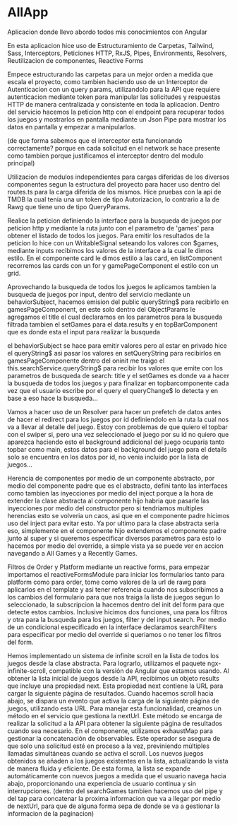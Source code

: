 # AllApp

Aplicacion donde llevo abordo todos mis conocimientos con Angular

En esta aplicacion hice uso de Estructuramiento de Carpetas, Tailwind, Sass, Interceptors, Peticiones HTTP, RxJS, Pipes, Environments, Resolvers, Reutilizacion de componentes, Reactive Forms

Empece estructurando las carpetas para un mejor orden a medida que escala el proyecto, como tambien haciendo uso de un Interceptor de Autenticacion con un query params, utilizandolo para la API que requiere autenticacion mediante token para manipular las solicitudes y respuestas HTTP de manera centralizada y consistente en toda la aplicacion.
Dentro del servicio hacemos la peticion http con el endpoint para recuperar todos los juegos y mostrarlos en pantalla mediante un Json Pipe para mostrar los datos en pantalla y empezar a manipularlos.

(de que forma sabemos que el interceptor esta funcionando correctamente? porque en cada solicitud en el network se hace presente como tambien porque justificamos el interceptor dentro del modulo principal)

Utilizacion de modulos independientes para cargas diferidas de los diversos componentes segun la estructura del proyecto para hacer uso dentro del routes.ts para la carga diferida de los mismos.
Hice pruebas con la api de TMDB la cual tenia una un token de tipo Autorizacion, lo contrario a la de Rawg que tiene uno de tipo QueryParams.

Realice la peticion definiendo la interface para la busqueda de juegos por peticion http y mediante la ruta junto con el parametro de 'games' para obtener el listado de todos los juegos. Para emitir los resultados de la peticion lo hice con un WritableSignal seteando los valores con $games, mediante inputs recibimos los valores de la interface a la cual le dimos estilo. En el componente card le dimos estilo a las card, en listComponent recorremos las cards con un for y gamePageComponent el estilo con un grid.

Aprovechando la busqueda de todos los juegos le aplicamos tambien la busqueda de juegos por input, dentro del servicio mediante un behaviorSubject, hacemos emision del public queryString$ para recibirlo en gamesPageComponent, en este solo dentro del ObjectParams le agregamos el title el cual declaramos en los parametros para la busqueda filtrada tambien el setGames para el data.results y en topBarComponent que es donde esta el input para realizar la busqueda

el behaviorSubject se hace para emitir valores pero al estar en privado hice el queryString$ asi pasar los valores en setQueryString para recibirlos en gamesPageComponente dentro del oninit me traigo el this.searchService.queryString$ para recibir los valores que emite con los parametros de busqueda de search: title y el setGames es donde va a hacer la busqueda de todos los juegos y para finalizar en topbarcomponente cada vez que el usuario escribe por el query el queryChange$ lo detecta y en base a eso hace la busqueda...

Vamos a hacer uso de un Resolver para hacer un prefetch de datos antes de hacer el redirect para los juegos por id definiendolo en la ruta la cual nos va a llevar al detalle del juego.
Estoy con problemas de que quiero el topbar con el swiper si, pero una vez seleccionado el juego por su id no quiero que aparezca haciendo esto el background addicional del juego ocuparia tanto topbar como main, estos datos para el background del juego para el details solo se encuentra en los datos por id, no venia incluido por la lista de juegos...

Herencia de componentes por medio de un componente abstracto, por medio del componente padre que es el abstracto, defini tanto las interfaces como tambien las inyecciones por medio del inject porque a la hora de extender la clase abstracta al componente hijo habria que pasarle las inyecciones por medio del constructor pero si tendriamos multiples herencias esto se volveria un caos, asi que en el componente padre hicimos uso del inject para evitar esto.
Ya por ultimo para la clase abstracta seria eso, simplemente en el componente hijo extendemos el componente padre junto al super y si queremos especificar diversos parametros para esto lo hacemos por medio del override, a simple vista ya se puede ver en accion navegando a All Games y a Recently Games.

Filtros de Order y Platform mediante un reactive forms, para empezar importamos el reactiveFormsModule para iniciar los formularios tanto para platform como para order, tome como valores de la url de rawg para aplicarlos en el template y asi tener referencia cuando nos subscribimos a los cambios del formulario para que nos traiga la lista de juegos segun lo seleccionado, la subscripcion la hacemos dentro del init del form para que detecte estos cambios. Inclusive hicimos dos funciones, una para los filtros y otra para la busqueda para los juegos, filter y del input search.
Por medio de un condicional especificado en la interface declaramos searchFilters para especificar por medio del override si queriamos o no tener los filtros del form.

Hemos implementado un sistema de infinite scroll en la lista de todos los juegos desde la clase abstracta. Para lograrlo, utilizamos el paquete ngx-infinite-scroll, compatible con la versión de Angular que estamos usando.
Al obtener la lista inicial de juegos desde la API, recibimos un objeto results que incluye una propiedad next. Esta propiedad next contiene la URL para cargar la siguiente página de resultados. Cuando hacemos scroll hacia abajo, se dispara un evento que activa la carga de la siguiente página de juegos, utilizando esta URL.
Para manejar esta funcionalidad, creamos un método en el servicio que gestiona la nextUrl. Este método se encarga de realizar la solicitud a la API para obtener la siguiente página de resultados cuando sea necesario.
En el componente, utilizamos exhaustMap para gestionar la concatenación de observables. Este operador se asegura de que solo una solicitud esté en proceso a la vez, previniendo múltiples llamadas simultáneas cuando se activa el scroll. Los nuevos juegos obtenidos se añaden a los juegos existentes en la lista, actualizando la vista de manera fluida y eficiente.
De esta forma, la lista se expande automáticamente con nuevos juegos a medida que el usuario navega hacia abajo, proporcionando una experiencia de usuario continua y sin interrupciones.
(dentro del searchGames tambien hacemos uso del pipe y del tap para concatenar la proxima informacion que va a llegar por medio de nextUrl, para que de alguna forma sepa de donde se va a gestionar la informacion de la paginacion)
